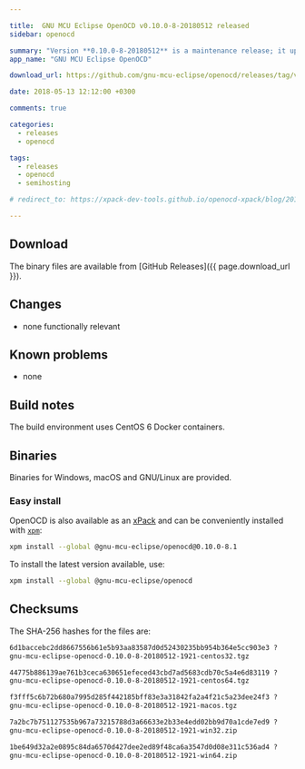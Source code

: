 ```yaml
---

title:  GNU MCU Eclipse OpenOCD v0.10.0-8-20180512 released
sidebar: openocd

summary: "Version **0.10.0-8-20180512** is a maintenance release; it updates to the latest commits."
app_name: "GNU MCU Eclipse OpenOCD"

download_url: https://github.com/gnu-mcu-eclipse/openocd/releases/tag/v0.10.0-8-20180512/

date: 2018-05-13 12:12:00 +0300

comments: true

categories:
  - releases
  - openocd

tags:
  - releases
  - openocd
  - semihosting

# redirect_to: https://xpack-dev-tools.github.io/openocd-xpack/blog/2018/05/12/openocd-v0-10-0-8-20180512-released

---
```


## Download

The binary files are available from [GitHub Releases]({{ page.download_url }}).

## Changes

* none functionally relevant

## Known problems

* none

## Build notes

The build environment uses CentOS 6 Docker containers.

## Binaries

Binaries for Windows, macOS and GNU/Linux are provided.

### Easy install

OpenOCD is also available as an [xPack](https://www.npmjs.com/package/@gnu-mcu-eclipse/openocd) and can be conveniently installed with [`xpm`](https://www.npmjs.com/package/xpm):

```sh
xpm install --global @gnu-mcu-eclipse/openocd@0.10.0-8.1
```

To install the latest version available, use:

```sh
xpm install --global @gnu-mcu-eclipse/openocd
```

## Checksums

The SHA-256 hashes for the files are:

```txt
6d1baccebc2dd8667556b61e5b93aa83587d0d52430235bb954b364e5cc903e3 ?
gnu-mcu-eclipse-openocd-0.10.0-8-20180512-1921-centos32.tgz

44775b886139ae761b3ceca630651efeced43cbd7ad5683cdb70c5a4e6d83119 ?
gnu-mcu-eclipse-openocd-0.10.0-8-20180512-1921-centos64.tgz

f3fff5c6b72b680a7995d285f442185bff83e3a31842fa2a4f21c5a23dee24f3 ?
gnu-mcu-eclipse-openocd-0.10.0-8-20180512-1921-macos.tgz

7a2bc7b751127535b967a73215788d3a66633e2b33e4edd02bb9d70a1cde7ed9 ?
gnu-mcu-eclipse-openocd-0.10.0-8-20180512-1921-win32.zip

1be649d32a2e0895c84da6570d427dee2ed89f48ca6a3547d0d08e311c536ad4 ?
gnu-mcu-eclipse-openocd-0.10.0-8-20180512-1921-win64.zip
```
